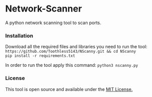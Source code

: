 # Network-Scanner
A python network scanning tool to scan ports.

### Installation
Download all the required files and libraries you need to run the tool:
`https://github.com/Toothless5143/NScanny.git && cd NScanny` <br>
`pip install -r requirements.txt`

In order to run the tool apply this command:
`python3 nscanny.py`

### License
This tool is open source and available under the [MIT License.](/LICENSE)
